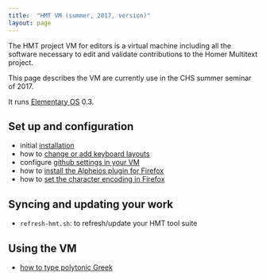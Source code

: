 ```yaml
---
title:  "HMT VM (summer, 2017, version)"
layout: page
---
```


The HMT project VM for editors is a virtual machine including all the software necessary to edit and validate contributions to the Homer Multitext project.

This page describes the VM are currently use in the CHS summer seminar of 2017.


It runs [Elementary OS](https://elementary.io/) 0.3.



## Set up and configuration

- initial [installation](install)
- how to [change or add keyboard layouts](keyboard)
- configure [github settings in your VM](config-github)
- how to [install the Alpheios plugin for Firefox](alpheios)
- how to [set the character encoding in Firefox](ff-char-enc)




## Syncing and updating your work ##


- `refresh-hmt.sh`: to refresh/update your HMT tool suite



## Using the VM ##


- [how to type polytonic Greek](greek)
